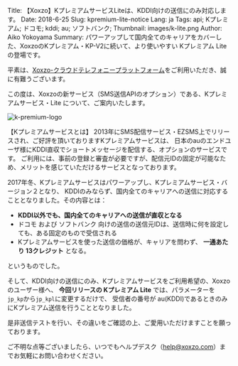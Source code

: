 Title: 【Xoxzo】KプレミアムサービスLiteは、KDDI向けの送信にのみ対応します。
Date: 2018-6-25
Slug: kpremium-lite-notice
Lang: ja
Tags: api; Kプレミアム; ドコモ; kddi; au; ソフトバンク; 
Thumbnail: images/k-lite.png
Author: Aiko Yokoyama
Summary: パワーアップして国内全てのキャリアをカバーした、XoxzoのKプレミアム・KP-V2に続いて、より使いやすい Kプレミアム Liteの登場です。

平素は、[Xoxzo-クラウドテレフォニープラットフォーム](https://www.xoxzo.com/ja/)をご利用いただき、誠に有難うございます。

この度は、Xoxzoの新サービス（SMS送信APIのオプション）である、Kプレミアムサービス・Lite について、ご案内いたします。

![k-premium-logo](/images/k-lite.png)

【Kプレミアムサービスとは】
2013年にSMS配信サービス・EZSMS上でリリースされ、ご好評を頂いておりますKプレミアムサービスは、
日本のauのエンドユーザ様にKDDI直収でショートメッセージを配信する、オプションのサービスです。
ご利用には、事前の登録と審査が必要ですが、配信元IDの固定が可能なため、メリットを感じていただけるサービスとなっております。

2017年冬、Kプレミアムサービスはパワーアップし、Kプレミアムサービス・バージョン２となり、
KDDIのみならず、国内全てのキャリアへの送信に対応することとなりました。その内容とは：

- **KDDI以外でも、国内全てのキャリアへの送信が直収となる**
- ドコモ および ソフトバンク 向けの送信の送信元IDは、送信時に何を設定しても、ある固定のもので受信される
- Kプレミアムサービスを使った送信の価格が、キャリアを問わず、 **一通あたり 13クレジット** となる。

というものでした。


そして、KDDI向けの送信にのみ、Kプレミアムサービスをご利用希望の、Xoxzoのユーザー様へ、
**今回リリースの Kプレミアム Lite** では、パラメーターを ```jp_kp```から```jp_kpl```に変更するだけで、
受信者の番号が au(KDDI)であるときのみにKプレミアム送信を行うこととなりました。

是非送信テストを行い、その違いをご確認の上、ご愛用いただけますことを願っております。

ご不明な点等ございましたら、いつでもヘルプデスク（help@xoxzo.com）までお気軽にお問い合わせください。
